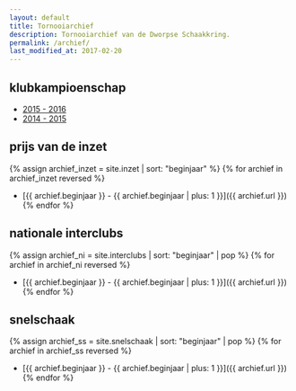 ```yaml
---
layout: default
title: Tornooiarchief
description: Tornooiarchief van de Dworpse Schaakkring.
permalink: /archief/
last_modified_at: 2017-02-20
---
```

## klubkampioenschap

- [2015 - 2016](/archief/klubkampioenschap-1516/)
- [2014 - 2015](/archief/klubkampioenschap-1415/)

## prijs van de inzet

{% assign archief_inzet = site.inzet | sort: "beginjaar" %}
{% for archief in archief_inzet reversed %}
- [{{ archief.beginjaar }} - {{ archief.beginjaar | plus: 1 }}]({{ archief.url }}){% endfor %}

## nationale interclubs

{% assign archief_ni = site.interclubs | sort: "beginjaar" | pop %}
{% for archief in archief_ni reversed %}
- [{{ archief.beginjaar }} - {{ archief.beginjaar | plus: 1 }}]({{ archief.url }}){% endfor %}

## snelschaak

{% assign archief_ss = site.snelschaak | sort: "beginjaar" | pop %}
{% for archief in archief_ss reversed %}
- [{{ archief.beginjaar }} - {{ archief.beginjaar | plus: 1 }}]({{ archief.url }}){% endfor %}
